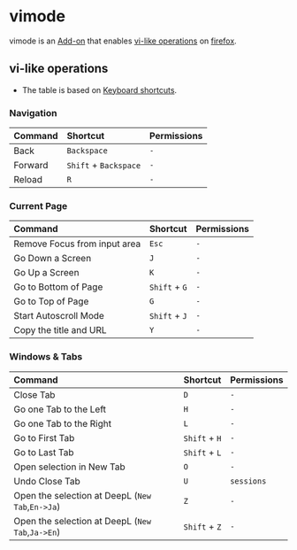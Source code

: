 # vimode
vimode is an [Add-on](https://addons.mozilla.org/en-US/firefox/) that enables [vi-like operations](#vi-like-operations) on [firefox](https://www.mozilla.org/en-US/firefox/browsers/).

## vi-like operations
* The table is based on [Keyboard shortcuts](https://support.mozilla.org/en-US/kb/keyboard-shortcuts-perform-firefox-tasks-quickly).
### Navigation
| Command | Shortcut              | Permissions |
| :---    | :---                  | :---        |
| Back    | `Backspace`           | `-`         |
| Forward | `Shift` + `Backspace` | `-`         |
| Reload  | `R`                   | `-`         |

### Current Page
| Command                      | Shortcut              | Permissions |
| :---                         | :---                  | :---        |
| Remove Focus from input area | `Esc`                 | `-`         |
| Go Down a Screen             | `J`                   | `-`         |
| Go Up a Screen               | `K`                   | `-`         |
| Go to Bottom of Page         | `Shift` + `G`         | `-`         |
| Go to Top of Page            | `G`                   | `-`         |
| Start Autoscroll Mode        | `Shift` + `J`         | `-`         |
| Copy the title and URL       | `Y`                   | `-`         |

### Windows & Tabs
| Command                                          | Shortcut              | Permissions |
| :---                                             | :---                  | :---        |
| Close Tab                                        | `D`                   | `-`         |
| Go one Tab to the Left                           | `H`                   | `-`         |
| Go one Tab to the Right                          | `L`                   | `-`         |
| Go to First Tab                                  | `Shift` + `H`         | `-`         |
| Go to Last Tab                                   | `Shift` + `L`         | `-`         |
| Open selection in New Tab                        | `O`                   | `-`         |
| Undo Close Tab                                   | `U`                   | `sessions`  |
| Open the selection at DeepL (`New Tab`,`En->Ja`) | `Z`                   | `-`         |
| Open the selection at DeepL (`New Tab`,`Ja->En`) | `Shift` + `Z`         | `-`         |
